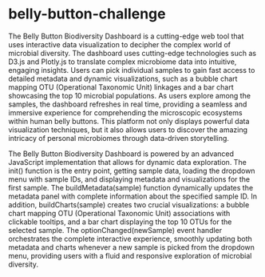 # belly-button-challenge

The Belly Button Biodiversity Dashboard is a cutting-edge web tool that uses interactive data visualization to decipher the complex world of microbial diversity. The dashboard uses cutting-edge technologies such as D3.js and Plotly.js to translate complex microbiome data into intuitive, engaging insights. Users can pick individual samples to gain fast access to detailed metadata and dynamic visualizations, such as a bubble chart mapping OTU (Operational Taxonomic Unit) linkages and a bar chart showcasing the top 10 microbial populations. As users explore among the samples, the dashboard refreshes in real time, providing a seamless and immersive experience for comprehending the microscopic ecosystems within human belly buttons. This platform not only displays powerful data visualization techniques, but it also allows users to discover the amazing intricacy of personal microbiomes through data-driven storytelling.

The Belly Button Biodiversity Dashboard is powered by an advanced JavaScript implementation that allows for dynamic data exploration. The init() function is the entry point, getting sample data, loading the dropdown menu with sample IDs, and displaying metadata and visualizations for the first sample. The buildMetadata(sample) function dynamically updates the metadata panel with complete information about the specified sample ID. In addition, buildCharts(sample) creates two crucial visualizations: a bubble chart mapping OTU (Operational Taxonomic Unit) associations with clickable tooltips, and a bar chart displaying the top 10 OTUs for the selected sample. The optionChanged(newSample) event handler orchestrates the complete interactive experience, smoothly updating both metadata and charts whenever a new sample is picked from the dropdown menu, providing users with a fluid and responsive exploration of microbial diversity.
